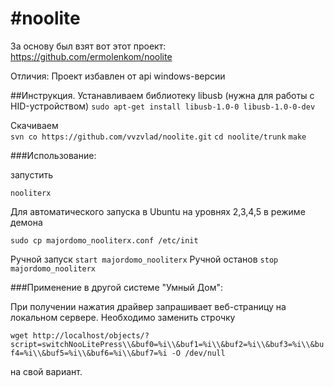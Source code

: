 #noolite
=======
За основу был взят вот этот проект: https://github.com/ermolenkom/noolite

Отличия: 
Проект избавлен от api windows-версии
  
  
##Инструкция.
Устанавливаем библиотеку libusb (нужна для работы с HID-устройством)
  `sudo apt-get install libusb-1.0-0 libusb-1.0-0-dev`
  
Скачиваем  
  `svn co https://github.com/vvzvlad/noolite.git`
  `cd noolite/trunk`
  `make`
  

###Использование:

запустить 

  `nooliterx`
  
Для автоматического запуска в Ubuntu на уровнях 2,3,4,5 в режиме демона

   `sudo cp majordomo_nooliterx.conf /etc/init`
   
Ручной запуск
 `start majordomo_nooliterx`
Ручной останов
 `stop majordomo_nooliterx`

###Применение в другой системе "Умный Дом":

При получении нажатия драйвер запрашивает веб-страницу на локальном сервере. Необходимо заменить строчку

`wget http://localhost/objects/?script=switchNooLitePress\\&buf0=%i\\&buf1=%i\\&buf2=%i\\&buf3=%i\\&buf4=%i\\&buf5=%i\\&buf6=%i\\&buf7=%i -O /dev/null`

на свой вариант.







